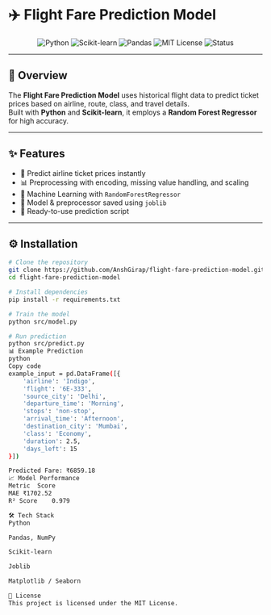 # ✈️ Flight Fare Prediction Model

<p align="center">
  <img src="https://img.shields.io/badge/Python-3.13-blue?logo=python" alt="Python">
  <img src="https://img.shields.io/badge/Scikit--learn-Model-orange?logo=scikit-learn" alt="Scikit-learn">
  <img src="https://img.shields.io/badge/Pandas-Data%20Analysis-yellow?logo=pandas" alt="Pandas">
  <img src="https://img.shields.io/badge/License-MIT-green" alt="MIT License">
  <img src="https://img.shields.io/badge/Status-Completed-brightgreen" alt="Status">
</p>

---

## 🚀 Overview

The **Flight Fare Prediction Model** uses historical flight data to predict ticket prices based on airline, route, class, and travel details.  
Built with **Python** and **Scikit-learn**, it employs a **Random Forest Regressor** for high accuracy.

---

## ✨ Features

- 🛫 Predict airline ticket prices instantly
- 📊 Preprocessing with encoding, missing value handling, and scaling
- 🧠 Machine Learning with `RandomForestRegressor`
- 💾 Model & preprocessor saved using `joblib`
- 🔄 Ready-to-use prediction script

---

## ⚙️ Installation

```bash
# Clone the repository
git clone https://github.com/AnshGirap/flight-fare-prediction-model.git
cd flight-fare-prediction-model

# Install dependencies
pip install -r requirements.txt

# Train the model
python src/model.py

# Run prediction
python src/predict.py
📊 Example Prediction
python
Copy code
example_input = pd.DataFrame([{
    'airline': 'Indigo',
    'flight': '6E-333',
    'source_city': 'Delhi',
    'departure_time': 'Morning',
    'stops': 'non-stop',
    'arrival_time': 'Afternoon',
    'destination_city': 'Mumbai',
    'class': 'Economy',
    'duration': 2.5,
    'days_left': 15
}])

Predicted Fare: ₹6859.18
📈 Model Performance
Metric	Score
MAE	₹1702.52
R² Score	0.979

🛠️ Tech Stack
Python

Pandas, NumPy

Scikit-learn

Joblib

Matplotlib / Seaborn

📜 License
This project is licensed under the MIT License.
```
